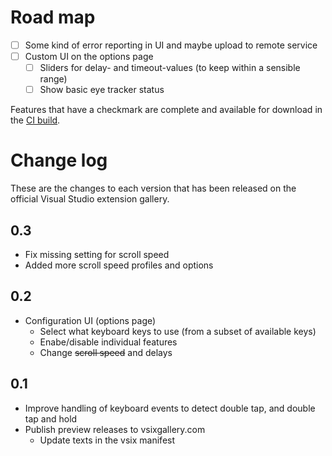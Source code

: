 # Road map

 - [ ] Some kind of error reporting in UI and maybe upload to remote service
 - [ ] Custom UI on the options page
   - [ ] Sliders for delay- and timeout-values (to keep within a sensible range)
   - [ ] Show basic eye tracker status
 
Features that have a checkmark are complete and available for
download in the
[CI build](http://vsixgallery.com/extension/65bd244c-48a0-46af-953a-0fb433e5343d/).

# Change log

These are the changes to each version that has been released
on the official Visual Studio extension gallery.

## 0.3
 - Fix missing setting for scroll speed
 - Added more scroll speed profiles and options

## 0.2
 - Configuration UI (options page)
   - Select what keyboard keys to use (from a subset of available keys)
   - Enabe/disable individual features
   - Change ~~scroll speed~~ and delays

## 0.1
- Improve handling of keyboard events to detect double tap, and double tap and hold
 - Publish preview releases to vsixgallery.com
   - Update texts in the vsix manifest
